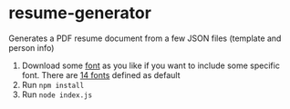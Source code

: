 # resume-generator
Generates a PDF resume document from a few JSON files (template and person info)

1. Download some [font](https://github.com/yukal/resume-generator/blob/main/data/fonts/links.txt) as you like if you want to include some specific font. There are [14 fonts](https://github.com/foliojs/pdfkit/blob/master/docs/text.md#fonts) defined as default
2. Run `npm install`
3. Run `node index.js`

